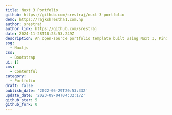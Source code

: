 ```yaml
---
title: Nuxt 3 Portfolio
github: https://github.com/srestraj/nuxt-3-portfolio
demo: https://rajkshrestha1.com.np
author: srestraj
author_link: https://github.com/srestraj
date: 2024-11-28T18:23:53.249Z
description: An open-source portfolio template built using Nuxt 3, Pinia and Contentful
ssg:
  - Nuxtjs
css:
  - Bootstrap
ui: []
cms:
  - Contentful
category:
  - Portfolio
draft: false
publish_date: '2022-05-29T20:53:33Z'
update_date: '2023-09-04T04:32:17Z'
github_star: 5
github_fork: 0
---
```

